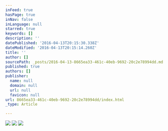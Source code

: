 ```yaml
---
inFeed: true
hasPage: true
inNav: false
inLanguage: null
starred: true
keywords: []
description: ''
datePublished: '2016-04-13T20:15:30.338Z'
dateModified: '2016-04-13T20:15:14.260Z'
title: ''
author: []
sourcePath: _posts/2016-04-13-8665ea33-461c-40eb-9692-20c2e78994dd.md
published: true
authors: []
publisher:
  name: null
  domain: null
  url: null
  favicon: null
url: 8665ea33-461c-40eb-9692-20c2e78994dd/index.html
_type: Article

---
```

![](https://the-grid-user-content.s3-us-west-2.amazonaws.com/0230db54-1b9f-4507-965d-deb2c00e64a0.jpg)
![](https://the-grid-user-content.s3-us-west-2.amazonaws.com/0689ebae-945e-43b2-8abf-5f0891edebb6.jpg)
![](https://the-grid-user-content.s3-us-west-2.amazonaws.com/5bbb8d0d-6f69-47ae-89f3-866cd4e2b06b.jpg)